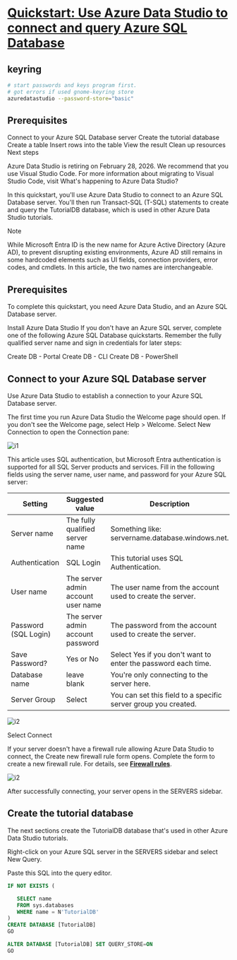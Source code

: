 # **[Quickstart: Use Azure Data Studio to connect and query Azure SQL Database](https://learn.microsoft.com/en-us/azure-data-studio/quickstart-sql-database)**

## keyring

```bash
# start passwords and keys program first.
# got errors if used gnome-keyring store
azuredatastudio --password-store="basic"
```

## Prerequisites

Connect to your Azure SQL Database server
Create the tutorial database
Create a table
Insert rows into the table
View the result
Clean up resources
Next steps

Azure Data Studio is retiring on February 28, 2026. We recommend that you use Visual Studio Code. For more information about migrating to Visual Studio Code, visit What's happening to Azure Data Studio?

In this quickstart, you'll use Azure Data Studio to connect to an Azure SQL Database server. You'll then run Transact-SQL (T-SQL) statements to create and query the TutorialDB database, which is used in other Azure Data Studio tutorials.

 Note

While Microsoft Entra ID is the new name for Azure Active Directory (Azure AD), to prevent disrupting existing environments, Azure AD still remains in some hardcoded elements such as UI fields, connection providers, error codes, and cmdlets. In this article, the two names are interchangeable.

## Prerequisites

To complete this quickstart, you need Azure Data Studio, and an Azure SQL Database server.

Install Azure Data Studio
If you don't have an Azure SQL server, complete one of the following Azure SQL Database quickstarts. Remember the fully qualified server name and sign in credentials for later steps:

Create DB - Portal
Create DB - CLI
Create DB - PowerShell

## Connect to your Azure SQL Database server

Use Azure Data Studio to establish a connection to your Azure SQL Database server.

The first time you run Azure Data Studio the Welcome page should open. If you don't see the Welcome page, select Help > Welcome. Select New Connection to open the Connection pane:

![i1](https://learn.microsoft.com/en-us/azure-data-studio/media/quickstart-sql-database/new-connection-icon.png)

This article uses SQL authentication, but Microsoft Entra authentication is supported for all SQL Server products and services. Fill in the following fields using the server name, user name, and password for your Azure SQL server:

| Setting              | Suggested value                    | Description                                                    |
|----------------------|------------------------------------|----------------------------------------------------------------|
| Server name          | The fully qualified server name    | Something like: servername.database.windows.net.               |
| Authentication       | SQL Login                          | This tutorial uses SQL Authentication.                         |
| User name            | The server admin account user name | The user name from the account used to create the server.      |
| Password (SQL Login) | The server admin account password  | The password from the account used to create the server.       |
| Save Password?       | Yes or No                          | Select Yes if you don't want to enter the password each time.  |
| Database name        | leave blank                        | You're only connecting to the server here.                     |
| Server Group         | Select <Default>                   | You can set this field to a specific server group you created. |

![i2](https://learn.microsoft.com/en-us/azure-data-studio/media/quickstart-sql-database/new-connection-screen.png)

Select Connect

If your server doesn't have a firewall rule allowing Azure Data Studio to connect, the Create new firewall rule form opens. Complete the form to create a new firewall rule. For details, see **[Firewall rules](https://learn.microsoft.com/en-us/azure/sql-database/sql-database-firewall-configure)**.

![i2](https://learn.microsoft.com/en-us/azure-data-studio/media/quickstart-sql-database/firewall.png)

After successfully connecting, your server opens in the SERVERS sidebar.

## Create the tutorial database

The next sections create the TutorialDB database that's used in other Azure Data Studio tutorials.

Right-click on your Azure SQL server in the SERVERS sidebar and select New Query.

Paste this SQL into the query editor.

```sql
IF NOT EXISTS (

   SELECT name
   FROM sys.databases
   WHERE name = N'TutorialDB'
)
CREATE DATABASE [TutorialDB]
GO

ALTER DATABASE [TutorialDB] SET QUERY_STORE=ON
GO
```
